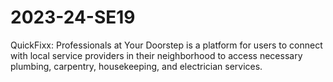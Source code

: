 # 2023-24-SE19
QuickFixx: Professionals at Your Doorstep is a platform for users to connect with local service providers in their neighborhood to access necessary plumbing, carpentry, housekeeping, and electrician services.
